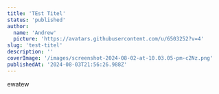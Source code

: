 ```yaml
---
title: 'TEst Titel'
status: 'published'
author:
  name: 'Andrew'
  picture: 'https://avatars.githubusercontent.com/u/6503252?v=4'
slug: 'test-titel'
description: ''
coverImage: '/images/screenshot-2024-08-02-at-10.03.05-pm-c2Nz.png'
publishedAt: '2024-08-03T21:56:26.988Z'
---
```


ewatew